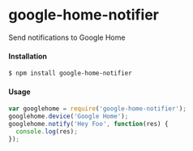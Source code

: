 # google-home-notifier
Send notifications to Google Home

#### Installation
```sh
$ npm install google-home-notifier
```

#### Usage
```javascript
var googlehome = require('google-home-notifier');
googlehome.device('Google Home');
googlehome.notify('Hey Foo', function(res) {
  console.log(res);
});
```

